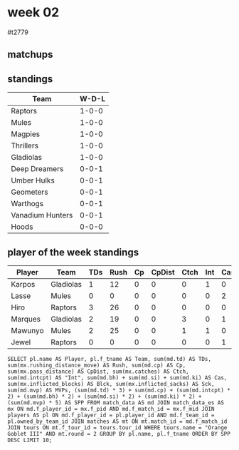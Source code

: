 # week 02

#t2779

## matchups

 


## standings

| Team | W-D-L |
|-------|-----|
| Raptors | 1-0-0 |
| Mules | 1-0-0 |
| Magpies | 1-0-0 |
| Thrillers | 1-0-0 |
| Gladiolas | 1-0-0 |
| Deep Dreamers | 0-0-1 |
| Umber Hulks | 0-0-1 |
| Geometers | 0-0-1 |
| Warthogs | 0-0-1 |
| Vanadium Hunters | 0-0-1 |
| Hoods | 0-0-0 |

## player of the week standings

| Player            | Team             | TDs  | Rush | Cp   | CpDist | Ctch | Int | Cas  | Blck | Sck | MVP | SPP  |
|-------------------|------------------|------|------|------|----------|---------|---|---|--------|-------|------|------|
| Karpos  | Gladiolas     |    1 |   12 |    0 |      0 |    0 |    1 |    0 |    8 |    0 |    1 |   10 |
| Lasse   | Mules         |    0 |    0 |    0 |      0 |    0 |    0 |    2 |    7 |    0 |    1 |    9 |
| Hiro    | Raptors       |    3 |   26 |    0 |      0 |    0 |    0 |    0 |    0 |    0 |    0 |    9 |
| Marques | Gladiolas     |    2 |   19 |    0 |      0 |    3 |    0 |    1 |    0 |    0 |    0 |    8 |
| Mawunyo | Mules         |    2 |   25 |    0 |      0 |    1 |    1 |    0 |    1 |    0 |    0 |    8 |
| Jewel   | Raptors       |    0 |    0 |    0 |      0 |    0 |    0 |    1 |    2 |    1 |    1 |    7 |

```
SELECT pl.name AS Player, pl.f_tname AS Team, sum(md.td) AS TDs, sum(mx.rushing_distance_move) AS Rush, sum(md.cp) AS Cp,	sum(mx.pass_distance) AS CpDist, sum(mx.catches) AS Ctch, sum(md.intcpt) AS "Int", sum(md.bh) + sum(md.si) + sum(md.ki) AS Cas, sum(mx.inflicted_blocks) AS Blck, sum(mx.inflicted_sacks) AS Sck, sum(md.mvp) AS MVPs, (sum(md.td) * 3) + sum(md.cp) + (sum(md.intcpt) * 2) + (sum(md.bh) * 2) + (sum(md.si) * 2) + (sum(md.ki) * 2) + (sum(md.mvp) * 5) AS SPP FROM match_data AS md JOIN match_data_es AS mx ON md.f_player_id = mx.f_pid AND md.f_match_id = mx.f_mid JOIN players AS pl ON md.f_player_id = pl.player_id AND md.f_team_id = pl.owned_by_team_id JOIN matches AS mt ON mt.match_id = md.f_match_id JOIN tours ON mt.f_tour_id = tours.tour_id WHERE tours.name = "Orange Goblet III" AND mt.round = 2 GROUP BY pl.name, pl.f_tname ORDER BY SPP DESC LIMIT 10;
```
